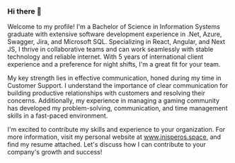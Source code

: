 ### Hi there 👋

Welcome to my profile! I'm a Bachelor of Science in Information Systems graduate with extensive software development experience in .Net, Azure, Swagger, Jira, and Microsoft SQL. Specializing in React, Angular, and Next JS, I thrive in collaborative teams and can work seamlessly with stable technology and reliable internet. With 5 years of international client experience and a preference for night shifts, I'm a great fit for your team.

My key strength lies in effective communication, honed during my time in Customer Support. I understand the importance of clear communication for building productive relationships with customers and resolving their concerns. Additionally, my experience in managing a gaming community has developed my problem-solving, communication, and time management skills in a fast-paced environment.

I'm excited to contribute my skills and experience to your organization. For more information, visit my personal website at www.jnisperos.space, and find my resume attached. Let's discuss how I can contribute to your company's growth and success!

<!--
**JericNisperos/JericNisperos** is a ✨ _special_ ✨ repository because its `README.md` (this file) appears on your GitHub profile.

Here are some ideas to get you started:

- 🔭 I’m currently working on ...
- 🌱 I’m currently learning ...
- 👯 I’m looking to collaborate on ...
- 🤔 I’m looking for help with ...
- 💬 Ask me about ...
- 📫 How to reach me: ...
- 😄 Pronouns: ...
- ⚡ Fun fact: ...
-->
